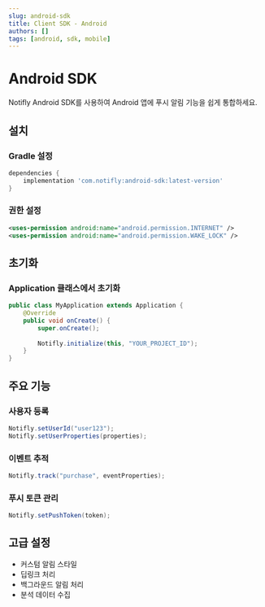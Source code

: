 ```yaml
---
slug: android-sdk
title: Client SDK - Android
authors: []
tags: [android, sdk, mobile]
---
```


# Android SDK

Notifly Android SDK를 사용하여 Android 앱에 푸시 알림 기능을 쉽게 통합하세요.

<!-- truncate -->

## 설치

### Gradle 설정

```gradle
dependencies {
    implementation 'com.notifly:android-sdk:latest-version'
}
```

### 권한 설정

```xml
<uses-permission android:name="android.permission.INTERNET" />
<uses-permission android:name="android.permission.WAKE_LOCK" />
```

## 초기화

### Application 클래스에서 초기화

```java
public class MyApplication extends Application {
    @Override
    public void onCreate() {
        super.onCreate();
        
        Notifly.initialize(this, "YOUR_PROJECT_ID");
    }
}
```

## 주요 기능

### 사용자 등록
```java
Notifly.setUserId("user123");
Notifly.setUserProperties(properties);
```

### 이벤트 추적
```java
Notifly.track("purchase", eventProperties);
```

### 푸시 토큰 관리
```java
Notifly.setPushToken(token);
```

## 고급 설정

- 커스텀 알림 스타일
- 딥링크 처리
- 백그라운드 알림 처리
- 분석 데이터 수집